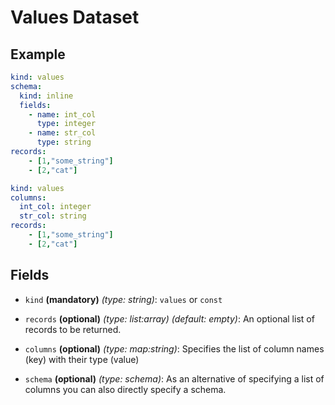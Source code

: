 # Values Dataset

## Example

```yaml
kind: values  
schema:
  kind: inline
  fields:
    - name: int_col
      type: integer
    - name: str_col
      type: string
records:
    - [1,"some_string"]
    - [2,"cat"]
```

```yaml
kind: values
columns:
  int_col: integer
  str_col: string
records:
    - [1,"some_string"]
    - [2,"cat"]
```

## Fields

* `kind` **(mandatory)** *(type: string)*: `values` or `const`

* `records` **(optional)** *(type: list:array)* *(default: empty)*:
  An optional list of records to be returned.

* `columns` **(optional)** *(type: map:string)*:
  Specifies the list of column names (key) with their type (value)

* `schema` **(optional)** *(type: schema)*:
  As an alternative of specifying a list of columns you can also directly specify a schema.
